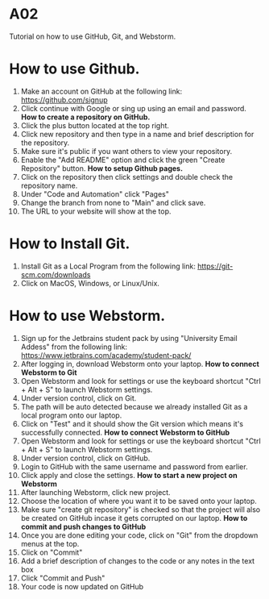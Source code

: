 # A02
Tutorial on how to use GitHub, Git, and Webstorm.

# How to use Github.
1. Make an account on GitHub at the following link: https://github.com/signup
2. Click continue with Google or sing up using an email and password.
**How to create a repository on GitHub.**
1. Click the plus button located at the top right.
2. Click new repository and then type in a name and brief description for the repository.
3. Make sure it's public if you want others to view your repository.
4. Enable the "Add README" option and click the green "Create Repository" button.
**How to setup Github pages.**
1. Click on the repository then click settings and double check the repository name.
2. Under "Code and Automation" click "Pages"
3. Change the branch from none to "Main" and click save.
4. The URL to your website will show at the top.
# How to Install Git.
1. Install Git as a Local Program from the following link: https://git-scm.com/downloads
2. Click on MacOS, Windows, or Linux/Unix.
# How to use Webstorm.
1. Sign up for the Jetbrains student pack by using "University Email Addess" from the following link: https://www.jetbrains.com/academy/student-pack/
2. After logging in, download Webstorm onto your laptop.
**How to connect Webstorm to Git**
1. Open Webstorm and look for settings or use the keyboard shortcut "Ctrl + Alt + S" to launch Webstorm settings.
2. Under version control, click on Git.
3. The path will be auto detected because we already installed Git as a local program onto our laptop.
4. Click on "Test" and it should show the Git version which means it's successfully connected.
**How to connect Webstorm to GitHub**
1. Open Webstorm and look for settings or use the keyboard shortcut "Ctrl + Alt + S" to launch Webstorm settings.
2. Under version control, click on GitHub.
3. Login to GitHub with the same username and password from earlier.
4. Click apply and close the settings.
**How to start a new project on Webstorm**
1. After launching Webstorm, click new project.
2. Choose the location of where you want it to be saved onto your laptop.
3. Make sure "create git repository" is checked so that the project will also be created on GitHub incase it gets corrupted on our laptop.
**How to commit and push changes to GitHub**
1. Once you are done editing your code, click on "Git" from the dropdown menus at the top.
2. Click on "Commit"
3. Add a brief description of changes to the code or any notes in the text box
4. Click "Commit and Push"
5. Your code is now updated on GitHub

